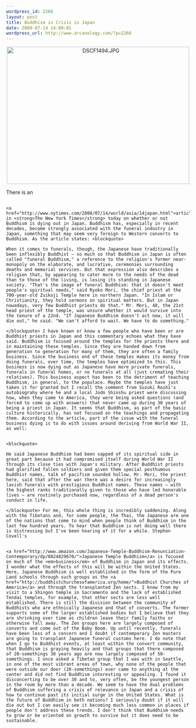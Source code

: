 ```yaml
--- 
wordpress_id: 2266
layout: post
title: Buddhism in Crisis in Japan
date: 2008-07-14 14:00:01
wordpress_url: http://www.arcanology.com/?p=2266
---
```

<p align="center">
                                                                                                                                                                                                                                                                                                                                                                                                                                                                                                                                                                                                                                                                                                                                                                                                                                                                                                        <a href="http://www.flickr.com/photos/albill/1495209868/" title="DSCF1494.JPG by albill, on Flickr"><img src="http://farm3.static.flickr.com/2173/1495209868_08db477d29.jpg" width="500" height="375" alt="DSCF1494.JPG" /></a>
                                                                                                                                                                                                                                                                                                                                                                                                                                                                                                                                                                                                                                                                                                                                                                                                                                                                                                      </p> There is an 
                                                                                                                                                                                                                                                                                                                                                                                                                                                                                                                                                                                                                                                                                                                                                                                                                                                                                                      
                                                                                                                                                                                                                                                                                                                                                                                                                                                                                                                                                                                                                                                                                                                                                                                                                                                                                                      <a href="http://www.nytimes.com/2008/07/14/world/asia/14japan.html">article</a> in <strong>The New York Times</strong> today on whether or not Buddhism is dying out in Japan. Buddhism has, especially in recent decades, become strongly associated with the funeral industry in Japan, something that may seem very foreign to Western converts to Buddhism. As the article states: <blockquote>
                                                                                                                                                                                                                                                                                                                                                                                                                                                                                                                                                                                                                                                                                                                                                                                                                                                                                                        When it comes to funerals, though, the Japanese have traditionally been inflexibly Buddhist — so much so that Buddhism in Japan is often called "funeral Buddhism," a reference to the religion's former near-monopoly on the elaborate, and lucrative, ceremonies surrounding deaths and memorial services. But that expression also describes a religion that, by appearing to cater more to the needs of the dead than to those of the living, is losing its standing in Japanese society. "That's the image of funeral Buddhism: that it doesn't meet people's spiritual needs," said Ryoko Mori, the chief priest at the 700-year-old Zuikoji Temple here in northern Japan. "In Islam or Christianity, they hold sermons on spiritual matters. But in Japan nowadays, very few Buddhist priests do that." Mr. Mori, 48, the 21st head priest of the temple, was unsure whether it would survive into the tenure of a 22nd. "If Japanese Buddhism doesn't act now, it will die out," he said. "We can't afford to wait. We have to do something."
                                                                                                                                                                                                                                                                                                                                                                                                                                                                                                                                                                                                                                                                                                                                                                                                                                                                                                      </blockquote> I have known or know a few people who have been or are Buddhist priests in Japan and this commentary echoes what they have said. Buddhism is focused around the temples for the priests there and in maintaining these temples. Since they are handed down from generation to generation for many of them, they are often a family business. Since the business end of these temples makes its money from doing funerals, over time, the temples have optimized to this. This business is now dying out as Japanese have more private funerals, funerals in funeral homes, or no funerals at all (just cremating their relatives). This business aspect has been to the detriment of teaching Buddhism, in general, to the populace. Maybe the temples have just taken it for granted but I recall the comment from Suzuki Roshi's autobiograhy where he and a local Jodo Shinshu priest were discussing how, when they came to America, they were being asked questions (and forced to come up with answers) that never came up during 30 years of being a priest in Japan. It seems that Buddhism, as part of the basic culture historically, has not focused on the teachings and propagating them. According to the article, part of the issue with the funeral business dying is to do with issues around deriving from World War II, as well: 
                                                                                                                                                                                                                                                                                                                                                                                                                                                                                                                                                                                                                                                                                                                                                                                                                                                                                                      
                                                                                                                                                                                                                                                                                                                                                                                                                                                                                                                                                                                                                                                                                                                                                                                                                                                                                                      <blockquote>
                                                                                                                                                                                                                                                                                                                                                                                                                                                                                                                                                                                                                                                                                                                                                                                                                                                                                                        He said Japanese Buddhism had been sapped of its spiritual side in great part because it had compromised itself during World War II through its close ties with Japan's military. After Buddhist priests had glorified fallen soldiers and given them special posthumous Buddhist names, talk of pacifism sounded hollow. Mr. Mori, the priest here, said that after the war there was a desire for increasingly lavish funerals with prestigious Buddhist names. These names — with the highest ranks traditionally given to those who have led honorable lives — are routinely purchased now, regardless of a dead person's conduct in life.
                                                                                                                                                                                                                                                                                                                                                                                                                                                                                                                                                                                                                                                                                                                                                                                                                                                                                                      </blockquote> For me, this whole thing is incredibly saddening. Along with the Tibetans and, for some people, the Thai, the Japanese are one of the nations that come to mind when people think of Buddhism in the last few hundred years. To hear that Buddhism is not doing well there is distressing but I've been hearing of it for a while. Stephen Covell's 
                                                                                                                                                                                                                                                                                                                                                                                                                                                                                                                                                                                                                                                                                                                                                                                                                                                                                                      
                                                                                                                                                                                                                                                                                                                                                                                                                                                                                                                                                                                                                                                                                                                                                                                                                                                                                                      <a href="http://www.amazon.com/Japanese-Temple-Buddhism-Renunciation-Contemporary/dp/0824829670/">Japanese Temple Buddhism</a> is focused on much of the <em>business</em> of Buddhism in Japan and its effects. I wonder what the effects of this will be within the United States. Here, Japanese Buddhism is well established in the form of the Pure Land schools through such groups as the <a href="http://buddhistchurchesofamerica.org/home/">Buddhist Churches of America</a> and through the transplanted Zen sects. I know from my visit to a Shingon temple in Sacramento and the lack of established Tendai temples, for example, that other sects are less well established. There is still the division between the community of Buddhists who are ethnically Japanese and that of converts. The former supports some of the larger established bodies but I believe that they are shrinking over time as children leave their family faiths or otherwise fall away. The Zen groups here are largely composed of converts and come out of the Baby Boom. Up until recently, funerals have been less of a concern and I doubt if contemporary Zen masters are going to transplant Japanese funeral customs here. I do note that when I go to Buddhist events, at least within the convert community, that Buddhism is graying heavily and that groups that there composed of 20-somethings 30 years ago are now largely composed of 50-somethings. I once asked a Tibetan group that I was with in Seattle, in one of the most vibrant areas of town, why none of the people that were outside our door (20-somethings) ever came to anything at the center and did not find Buddhism interesting or appealing. I found it disconcerting to be over 30 and to, very often, be the youngest person in the room by more than a decade. We seem to have the dual problems of Buddhism suffering a crisis of relevance in Japan and a crisis of how to continue past its initial surge in the United States. What is the future of Buddhism in both nations? I seriously doubt if it will die out but I can easily see it becoming much less common in places if people don't address these trends. I don't think that Buddhism needs to grow or be oriented on growth to survive but it does need to be sustainable.